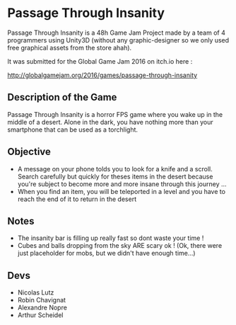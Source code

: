 # Passage Through Insanity
Passage Through Insanity is a 48h Game Jam Project made by a team of 4 programmers using Unity3D (without any graphic-designer so we only used free graphical assets from the store ahah).

It was submitted for the Global Game Jam 2016 on itch.io here : 

http://globalgamejam.org/2016/games/passage-through-insanity

## Description of the Game
Passage Through Insanity is a horror FPS game where you wake up in the middle of a desert. Alone in the dark, you have nothing more than your smartphone that can be used as a torchlight.

## Objective
- A message on your phone tolds you to look for a knife and a scroll. Search carefully but quickly for theses items in the desert because you're subject to become more and more insane through this journey ...
- When you find an item, you will be teleported in a level and you have to reach the end of it to return in the desert

## Notes
- The insanity bar is filling up really fast so dont waste your time ! 
- Cubes and balls dropping from the sky ARE scary ok ! (Ok, there were just placeholder for mobs, but we didn't have enough time...)

## Devs 
- Nicolas Lutz
- Robin Chavignat
- Alexandre Nopre
- Arthur Scheidel
